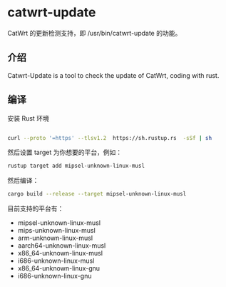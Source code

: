 # catwrt-update

CatWrt 的更新检测支持，即 /usr/bin/catwrt-update 的功能。

## 介绍

Catwrt-Update is a tool to check the update of CatWrt, coding with rust.

## 编译

安装 Rust 环境

```bash

curl --proto '=https' --tlsv1.2  https://sh.rustup.rs  -sSf | sh
```

然后设置 target 为你想要的平台，例如：

```bash
rustup target add mipsel-unknown-linux-musl
```

然后编译：

```bash
cargo build --release --target mipsel-unknown-linux-musl
```

目前支持的平台有：

- mipsel-unknown-linux-musl
- mips-unknown-linux-musl
- arm-unknown-linux-musl
- aarch64-unknown-linux-musl
- x86_64-unknown-linux-musl
- i686-unknown-linux-musl
- x86_64-unknown-linux-gnu
- i686-unknown-linux-gnu
